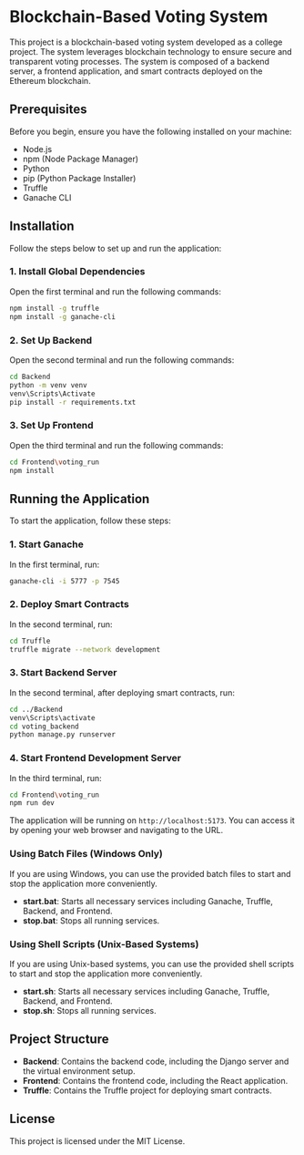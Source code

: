 # Blockchain-Based Voting System

This project is a blockchain-based voting system developed as a college project. The system leverages blockchain technology to ensure secure and transparent voting processes. The system is composed of a backend server, a frontend application, and smart contracts deployed on the Ethereum blockchain.

## Prerequisites

Before you begin, ensure you have the following installed on your machine:

- Node.js
- npm (Node Package Manager)
- Python
- pip (Python Package Installer)
- Truffle
- Ganache CLI

## Installation

Follow the steps below to set up and run the application:

### 1. Install Global Dependencies

Open the first terminal and run the following commands:

```bash
npm install -g truffle
npm install -g ganache-cli
```

### 2. Set Up Backend

Open the second terminal and run the following commands:

```bash
cd Backend
python -m venv venv
venv\Scripts\Activate
pip install -r requirements.txt
```

### 3. Set Up Frontend

Open the third terminal and run the following commands:

```bash
cd Frontend\voting_run
npm install
```

## Running the Application

To start the application, follow these steps:

### 1. Start Ganache

In the first terminal, run:

```bash
ganache-cli -i 5777 -p 7545
```

### 2. Deploy Smart Contracts

In the second terminal, run:

```bash
cd Truffle
truffle migrate --network development
```

### 3. Start Backend Server

In the second terminal, after deploying smart contracts, run:

```bash
cd ../Backend
venv\Scripts\activate
cd voting_backend
python manage.py runserver
```

### 4. Start Frontend Development Server

In the third terminal, run:

```bash
cd Frontend\voting_run
npm run dev
```

The application will be running on `http://localhost:5173`. You can access it by opening your web browser and navigating to the URL.

### Using Batch Files (Windows Only)

If you are using Windows, you can use the provided batch files to start and stop the application more conveniently.

- **start.bat**: Starts all necessary services including Ganache, Truffle, Backend, and Frontend.
- **stop.bat**: Stops all running services.

### Using Shell Scripts (Unix-Based Systems)

If you are using Unix-based systems, you can use the provided shell scripts to start and stop the application more conveniently.

- **start.sh**: Starts all necessary services including Ganache, Truffle, Backend, and Frontend.
- **stop.sh**: Stops all running services.

## Project Structure

- **Backend**: Contains the backend code, including the Django server and the virtual environment setup.
- **Frontend**: Contains the frontend code, including the React application.
- **Truffle**: Contains the Truffle project for deploying smart contracts.

## License

This project is licensed under the MIT License.
